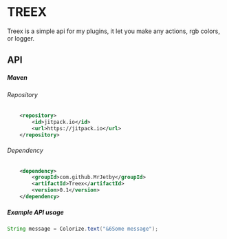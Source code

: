 # TREEX
Treex is a simple api for my plugins, it let you make any actions, rgb colors, or logger.
## API
##### Maven
###### Repository
```xml
	<repository>
	    <id>jitpack.io</id>
	    <url>https://jitpack.io</url>
	</repository>
```
###### Dependency
```xml
	<dependency>
	    <groupId>com.github.MrJetby</groupId>
	    <artifactId>Treex</artifactId>
	    <version>0.1</version>
	</dependency>

```

##### Example API usage
```java
String message = Colorize.text("&6Some message");
```

